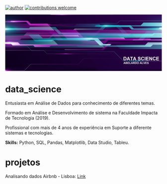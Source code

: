 [![author](https://img.shields.io/badge/author-abelardoalves-blue.svg)](https://www.linkedin.com/in/abelardo-alves) 
[![contributions welcome](https://img.shields.io/badge/contributions-welcome-brightgreen.svg?style=flat)](https://github.com/abe2701/data_science/issues)

<p align="center">
  <img src="new-banner.jpg" >
</p>

# data_science
Entusiasta em Análise de Dados para conhecimento de diferentes temas.

Formado em Análise e Desenvolvimento de sistema na Faculdade Impacta de Tecnologia (2019).

Profissional com mais de 4 anos de experiência em Suporte a diferente sistemas e tecnologias.

<b>Skills:</b> Python, SQL, Pandas, Matplotlib, Data Studio, Tableu.

# projetos
Analisando dados Airbnb - Lisboa: [Link](https://github.com/abe2701/data_science/blob/main/Analisando_os_Dados_do_Airbnb_Lisboa.ipynb)

